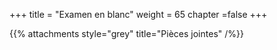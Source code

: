 +++
title = "Examen en blanc"
weight = 65
chapter =false
+++


{{% attachments style="grey" title="Pièces jointes" /%}}

